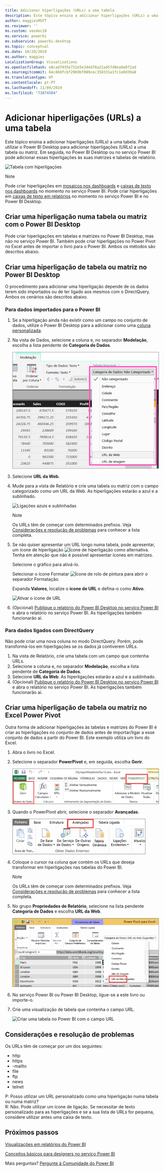 ```yaml
---
title: Adicionar hiperligações (URLs) a uma tabela
description: Este tópico ensina a adicionar hiperligações (URLs) a uma tabela. Pode utilizar o Power BI Desktop para adicionar hiperligações (URLs) a uma tabela ou matriz. Em seguida, no Power BI Desktop ou no serviço Power BI pode adicionar essas hiperligações às suas matrizes e tabelas de relatório.
author: maggiesMSFT
ms.reviewer: ''
ms.custom: seodec18
ms.service: powerbi
ms.subservice: powerbi-desktop
ms.topic: conceptual
ms.date: 10/29/2019
ms.author: maggies
LocalizationGroup: Visualizations
ms.openlocfilehash: e8cad7035e752e5e344d78a22ad5fd8ea0a072ad
ms.sourcegitcommit: 64c860fcbf2969bf089cec358331a1fc1e0d39a8
ms.translationtype: HT
ms.contentlocale: pt-PT
ms.lasthandoff: 11/09/2019
ms.locfileid: "73874504"
---
```

# <a name="add-hyperlinks-urls-to-a-table"></a>Adicionar hiperligações (URLs) a uma tabela
Este tópico ensina a adicionar hiperligações (URLs) a uma tabela. Pode utilizar o Power BI Desktop para adicionar hiperligações (URLs) a uma tabela ou matriz. Em seguida, no Power BI Desktop ou no serviço Power BI pode adicionar essas hiperligações às suas matrizes e tabelas de relatório. 

![Tabela com hiperligações](media/power-bi-hyperlinks-in-tables/hyperlinkedtable.png)

> [!NOTE]
> Pode criar hiperligações em [mosaicos nos dashboards](service-dashboard-edit-tile.md) e [caixas de texto nos dashboards](service-dashboard-add-widget.md) no momento no serviço Power BI. Pode criar hiperligações em [caixas de texto em relatórios](service-add-hyperlink-to-text-box.md) no momento no serviço Power BI e no Power BI Desktop.
> 

## <a name="to-create-a-hyperlink-in-a-table-or-matrix-using-power-bi-desktop"></a>Criar uma hiperligação numa tabela ou matriz com o Power BI Desktop
Pode criar hiperligações em tabelas e matrizes no Power BI Desktop, mas não no serviço Power BI. Também pode criar hiperligações no Power Pivot no Excel antes de importar o livro para o Power BI. Ambos os métodos são descritos abaixo.

## <a name="create-a-table-or-matrix-hyperlink-in-power-bi-desktop"></a>Criar uma hiperligação de tabela ou matriz no Power BI Desktop
O procedimento para adicionar uma hiperligação depende de os dados terem sido importados ou de ter ligado aos mesmos com o DirectQuery. Ambos os cenários são descritos abaixo.

### <a name="for-data-imported-into-power-bi"></a>Para dados importados para o Power BI
1. Se a hiperligação ainda não existir como um campo no conjunto de dados, utilize o Power BI Desktop para a adicionar como uma [coluna personalizada](desktop-common-query-tasks.md).
2. Na vista de Dados, selecione a coluna e, no separador **Modelação**, escolha a lista pendente de **Categoria de Dados**.
   
    ![Lista pendente de categorias de dados](media/power-bi-hyperlinks-in-tables/pbi_data_category.png)
3. Selecione **URL da Web**.
4. Mude para a vista de Relatório e crie uma tabela ou matriz com o campo categorizado como um URL da Web. As hiperligações estarão a azul e a sublinhado.

    ![Ligações azuis e sublinhadas](media/power-bi-hyperlinks-in-tables/power-bi-table-with-hyperlinks2.png)

    > [!NOTE]
    > Os URLs têm de começar com determinados prefixos. Veja [Considerações e resolução de problemas](#considerations-and-troubleshooting) para conhecer a lista completa.
    >
   
1. Se não quiser apresentar um URL longo numa tabela, pode apresentar, um ícone de hiperligação  ![Ícone de hiperligação](media/power-bi-hyperlinks-in-tables/power-bi-hyperlink-icon.png) como alternativa. Tenha em atenção que não é possível apresentar ícones em matrizes.
   
    Selecione o gráfico para ativá-lo.

    Selecionar o ícone Formatar ![Ícone de rolo de pintura](media/power-bi-hyperlinks-in-tables/power-bi-paintroller.png) para abrir o separador Formatação.

    Expanda **Valores**, localize o **ícone de URL** e defina-o como **Ativo**.

    ![Ativar o ícone de URL](media/power-bi-hyperlinks-in-tables/power-bi-url-icon-on.png)

1. (Opcional) [Publique o relatório do Power BI Desktop no serviço Power BI](/learn/modules/publish-share-power-bi/2-publish-reports) e abra o relatório no serviço Power BI. As hiperligações também funcionarão aí.

### <a name="for-data-connected-with-directquery"></a>Para dados ligados com DirectQuery
Não pode criar uma nova coluna no modo DirectQuery.  Porém, pode transformá-los em hiperligações se os dados já contiverem URLs.

1. Na vista de Relatório, crie uma tabela com um campo que contenha URLs.
2. Selecione a coluna e, no separador **Modelação**, escolha a lista pendente de **Categoria de Dados**.
3. Selecione **URL da Web**. As hiperligações estarão a azul e a sublinhado.
4. (Opcional) [Publique o relatório do Power BI Desktop no serviço Power BI](/learn/modules/publish-share-power-bi/2-publish-reports) e abra o relatório no serviço Power BI. As hiperligações também funcionarão aí.

## <a name="create-a-table-or-matrix-hyperlink-in-excel-power-pivot"></a>Criar uma hiperligação de tabela ou matriz no Excel Power Pivot
Outra forma de adicionar hiperligações às tabelas e matrizes do Power BI é criar as hiperligações no conjunto de dados antes de importar/ligar a esse conjunto de dados a partir do Power BI. Este exemplo utiliza um livro do Excel.

1. Abra o livro no Excel.
2. Selecione o separador **PowerPivot** e, em seguida, escolha **Gerir**.
   
   ![Abrir o PowerPivot no Excel](media/power-bi-hyperlinks-in-tables/createhyperlinkinpowerpivot2.png)
1. Quando o PowerPivot abrir, selecione o separador **Avançadas**.
   
   ![Separador Avançadas do PowerPivot](media/power-bi-hyperlinks-in-tables/createhyperlinkinpowerpivot3.png)
4. Coloque o cursor na coluna que contém os URLs que deseja transformar em hiperligações nas tabelas do Power BI.
   
   > [!NOTE]
   > Os URLs têm de começar com determinados prefixos. Veja [Considerações e resolução de problemas](#considerations-and-troubleshooting) para conhecer a lista completa.
   > 
   
5. No grupo **Propriedades de Relatório**, selecione na lista pendente **Categoria de Dados** e escolha **URL da Web**. 
   
   ![Lista pendente de categorias de dados no Excel](media/power-bi-hyperlinks-in-tables/createhyperlinksnew.png)

6. No serviço Power BI ou Power BI Desktop, ligue-se a este livro ou importe-o.
7. Crie uma visualização de tabela que contenha o campo URL.
   
   ![Criar uma tabela no Power BI com o campo URL](media/power-bi-hyperlinks-in-tables/hyperlinksintables.gif)

## <a name="considerations-and-troubleshooting"></a>Considerações e resolução de problemas

Os URLs têm de começar por um dos seguintes:
- http
- https
- -mailto
- file
- ftp
- news
- telnet

P: Posso utilizar um URL personalizado como uma hiperligação numa tabela ou numa matriz?    
R: Não. Pode utilizar um ícone de ligação. Se necessitar de texto personalizado para as hiperligações e se a sua lista de URLs for pequena, considere utilizar antes uma caixa de texto.


## <a name="next-steps"></a>Próximos passos
[Visualizações em relatórios do Power BI](visuals/power-bi-report-visualizations.md)

[Conceitos básicos para designers no serviço Power BI](service-basic-concepts.md)

Mais perguntas? [Pergunte à Comunidade do Power BI](https://community.powerbi.com/)

